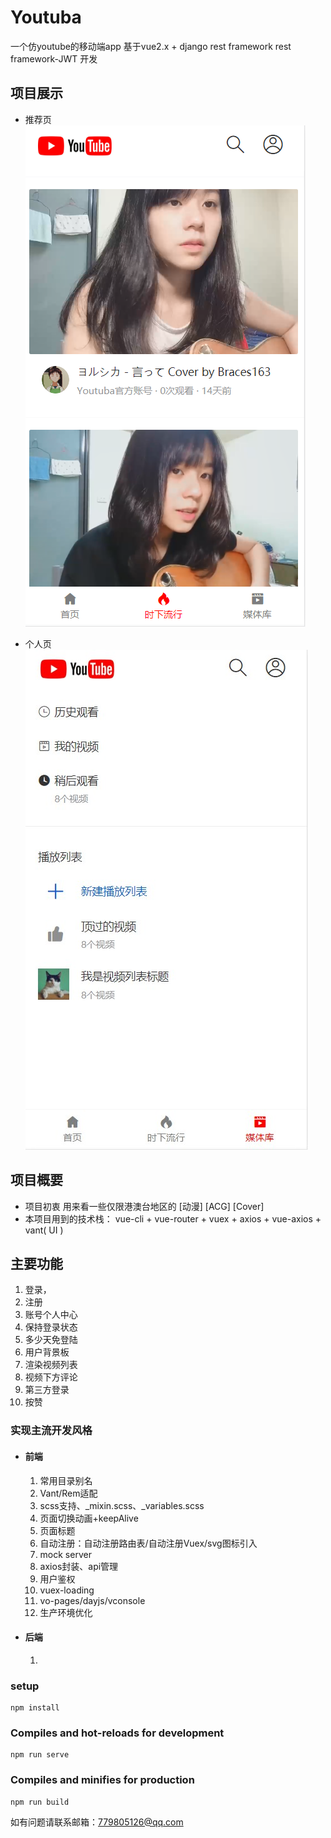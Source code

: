 # Youtuba

一个仿youtube的移动端app 基于vue2.x + django rest framework  rest framework-JWT 开发

## 项目展示

- 推荐页![](https://github.com/Bwijn/Youtuba-front-mobile/blob/brace2/src/assets/%E9%A6%96%E9%A1%B5.png)

- 个人页 ![](https://github.com/Bwijn/Youtuba-front-mobile/blob/brace2/src/assets/%E4%B8%AA%E4%BA%BA%E9%A1%B5.jpg)

## 项目概要

- 项目初衷 用来看一些仅限港澳台地区的 [动漫] [ACG] [Cover]  
- 本项目用到的技术栈： vue-cli + vue-router + vuex + axios + vue-axios + vant( UI ) 

## 主要功能

1. 登录，
2. 注册
3. 账号个人中心
4. 保持登录状态 		
5. 多少天免登陆
6. 用户背景板
7. 渲染视频列表
8. 视频下方评论     
9. 第三方登录
10. 按赞

### 实现主流开发风格

- #### 前端

  1. 常用目录别名
  2. Vant/Rem适配
  3. scss支持、_mixin.scss、_variables.scss
  4. 页面切换动画+keepAlive
  5. 页面标题
  6. 自动注册：自动注册路由表/自动注册Vuex/svg图标引入
  7. mock server
  8. axios封装、api管理
  9. 用户鉴权
  10. vuex-loading
  11. vo-pages/dayjs/vconsole
  12. 生产环境优化

- #### 后端

  1. [RESTFUL风格]: https://baike.baidu.com/item/RESTful/4406165?fr=aladdin

### setup

```
npm install
```

### Compiles and hot-reloads for development

```
npm run serve
```

### Compiles and minifies for production

```
npm run build
```

如有问题请联系邮箱：779805126@qq.com